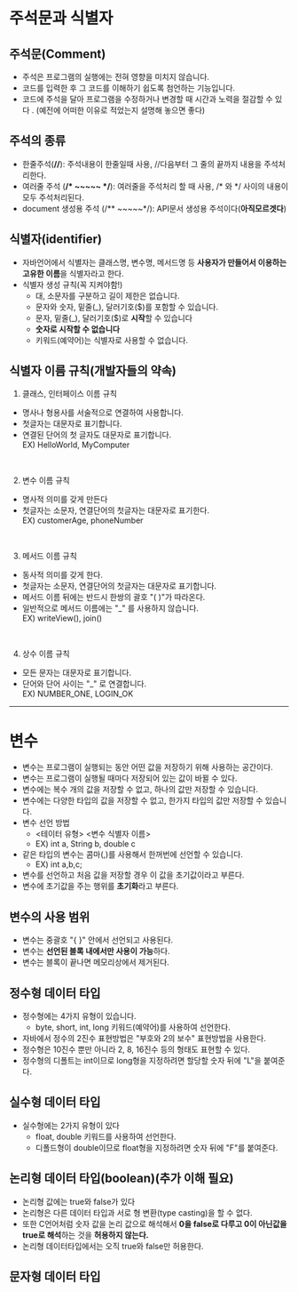 # 주석문과 식별자
## 주석문(Comment)
- 주석은 프로그램의 실행에는 전혀 영향을 미치지 않습니다.
- 코드를 입력한 후 그 코드를 이해하기 쉽도록 첨언하는 기능입니다.
- 코드에 주석을 달아 프로그램을 수정하거나 변경할 때 시간과 노력을 절감할 수 있다   .
(예전에 어떠한 이유로 적었는지 설명해 놓으면 좋다)

## 주석의 종류
- 한줄주석(**//**): 주석내용이 한줄일때 사용, //다음부터 그 줄의 끝까지 내용을 주석처리한다.
- 여러줄 주석 (**/* ~~~~~ */**): 여러줄을 주석처리 할 때 사용, /* 와 */ 사이의 내용이 모두 주석처리된다. 
- document 생성용 주석 (/** ~~~~~*/): API문서 생성용 주석이다(**아직모르겟다**)


## 식별자(identifier)
- 자바언어에서 식별자는 클래스명, 변수명, 메서드명 등 **사용자가 만들어서 이용하는 고유한 이름**을 식별자라고 한다.
- 식별자 생성 규칙(꼭 지켜야함!)
  - 대, 소문자를 구분하고 길이 제한은 없습니다.
  - 문자와 숫자, 밑줄(_), 달러기호($)를 포함할 수 있습니다.
  - 문자, 밑줄(_), 달러기호($)로 **시작**할 수 있습니다
  - **숫자로 시작할 수 없습니다**
  - 키워드(예약어)는 식별자로 사용할 수 없습니다.
  
## 식별자 **이름 규칙(개발자들의 약속)**
1. 클래스, 인터페이스 이름 규칙
- 명사나 형용사를 서술적으로 연결하여 사용합니다.
- 첫글자는 대문자로 표기합니다.
- 연결된 단어의 첫 글자도 대문자로 표기합니다.   
EX) HelloWorld, MyComputer
<br/> 

2. 변수 이름 규칙
- 명사적 의미를 갖게 만든다
- 첫글자는 소문자, 연결단어의 첫글자는 대문자로 표기한다.   
EX) customerAge, phoneNumber
<br/> 

3. 메서드 이름 규칙
- 동사적 의미를 갖게 한다.
- 첫글자는 소문자, 연결단어의 첫글자는 대문자로 표기합니다.
- 메서드 이름 뒤에는 반드시 한쌍의 괄호 "( )"가 따라온다.
- 일반적으로 메서드 이름에는 "_" 를 사용하지 않습니다.   
EX) writeView(), join()
<br/> 

4. 상수 이름 규칙
- 모든 문자는 대문자로 표기합니다.
- 단어와 단어 사이는 "_" 로 연결합니다.   
EX) NUMBER_ONE, LOGIN_OK
***
# 변수
- 변수는 프로그램이 실행되는 동안 어떤 값을 저장하기 위해 사용하는 공간이다.
- 변수는 프로그램이 실행될 때마다 저장되어 있는 값이 바뀔 수 있다.
- 변수에는 복수 개의 값을 저장할 수 없고, 하나의 값만 저장할 수 있습니다.
- 변수에는 다양한 타입의 값을 저장할 수 없고, 한가지 타입의 값만 저장할 수 있습니다.
- 변수 선언 방법
  - <테이터 유형> <변수 식별자 이름>
  - EX) int a, String b, double c
- 같은 타입의 변수는 콤마(,)를 사용해서 한꺼번에 선언할 수 있습니다.
  - EX) int a,b,c;
- 변수를 선언하고 처음 값을 저장할 경우 이 값을 초기값이라고 부른다.
- 변수에 초기값을 주는 행위를 **초기화**라고 부른다.
## 변수의 사용 범위
- 변수는 중괄호 "{ }" 안에서 선언되고 사용된다.
- 변수는 **선언된 블록 내에서만 사용이 가능**하다.
- 변수는 블록이 끝나면 메모리상에서 제거된다.
## 정수형 데이터 타입
- 정수형에는 4가지 유형이 있습니다.
  - byte, short, int, long 키워드(예약어)를 사용하여 선언한다.
- 자바에서 정수의 2진수 표현방법은 "부호와 2의 보수" 표현방법을 사용한다.
- 정수형은 10진수 뿐만 아니라 2, 8, 16진수 등의 형태도 표현할 수 있다.
- 정수형의 디폴트는 int이므로 long형을 지정하려면 할당할 숫자 뒤에 "L"을 붙여준다.
## 실수형 데이터 타입
- 실수형에는 2가지 유형이 있다
  - float, double 키워드를 사용하여 선언한다.
  - 디폴드형이 double이므로 float형을 지정하려면 숫자 뒤에 "F"를 붙여준다.
## 논리형 데이터 타입(boolean)**(추가 이해 필요)**
- 논리형 값에는 true와 false가 있다
- 논리형은 다른 데이터 타입과 서로 형 변환(type casting)을 할 수 없다.
- 또한 C언어처럼 숫자 값을 논리 값으로 해석해서 **0을 false로 다루고 0이 아닌값을 true로 해석**하는 것을 **허용하지 않는다.**
- 논리형 데이터타입에서는 오직 true와 false만 허용한다.
## 문자형 데이터 타입












